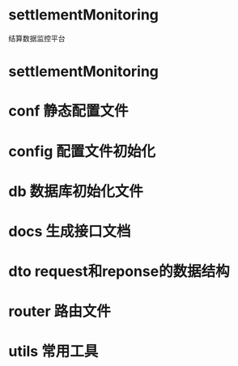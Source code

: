 # settlementMonitoring
结算数据监控平台
# settlementMonitoring
# conf 静态配置文件
# config 配置文件初始化
# db  数据库初始化文件
# docs  生成接口文档
# dto request和reponse的数据结构
# router 路由文件
# utils 常用工具
